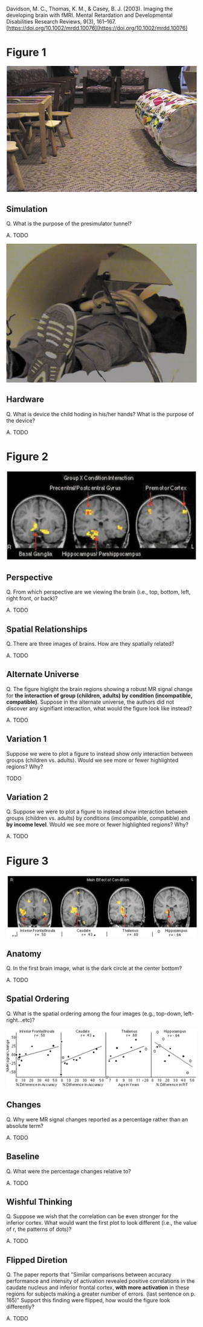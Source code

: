 Davidson, M. C., Thomas, K. M., & Casey, B. J. (2003). Imaging the developing brain with fMRI. Mental Retardation and Developmental Disabilities Research Reviews, 9(3), 161–167. [https://doi.org/10.1002/mrdd.10076](https://doi.org/10.1002/mrdd.10076)

# Figure 1

![Figure 1a](fig-1a.png)

## Simulation

Q. What is the purpose of the presimulator tunnel?

A. TODO


![Figure 1a](fig-1b.png)

## Hardware

Q. What is device the child hoding in his/her hands? What is the purpose of the device?

A. TODO

# Figure 2

![Figure 2](fig-2.png)

## Perspective

Q. From which perspective are we viewing the brain (i.e., top, bottom, left, right front, or back)?

A. TODO

## Spatial Relationships

Q. There are three images of brains. How are they spatially related?

A. TODO

## Alternate Universe

Q. The figure higlight the brain regions showing a robust MR signal change for __the interaction of group (children, adults) by condition (incompatible, compatible)__. Suppose in the alternate universe, the authors did not discover any signifiant interaction, what would the figure look like instead?

A. TODO

## Variation 1

Suppose we were to plot a figure to instead show only interaction between groups (children vs. adults). Would we see more or fewer highlighted regions? Why?

TODO

## Variation 2

Q. Suppose we were to plot a figure to instead show interaction between groups (children vs. adults) by conditions (imcompatible, compatible) and __by income level__. Would we see more or fewer highlighted regions? Why?

A. TODO

# Figure 3

![Figure 3](fig-3.png)

## Anatomy

Q. In the first brain image, what is the dark circle at the center bottom?

A. TODO

## Spatial Ordering

Q. What is the spatial ordering among the four images (e.g., top-down, left-right...etc)?

![Figure 3-bottom](fig-3-bottom.png)

## Changes

Q. Why were MR signal changes reported as a percentage rather than an absolute term?

A. TODO

## Baseline

Q. What were the percentage changes relative to?

A. TODO

## Wishful Thinking

Q. Suppose we wish that the correlation can be even stronger for the inferior cortex. What would want the first plot to look different (i.e., the value of r, the patterns of dots)?

A. TODO

## Flipped Diretion

Q. The paper reports that "Similar comparisons between accuracy performance and intensity of activation revealed positive correlations in the caudate nucleus and inferior frontal cortex, __with more activation__ in these regions for subjects making a greater number of errors. (last sentence on p. 165)" Support this finding were flipped, how would the figure look differently?

A. TODO


